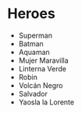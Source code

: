 # Heroes

-   Superman
-   Batman
-   Aquaman
-   Mujer Maravilla
-   Linterna Verde
-   Robin
-   Volcán Negro
-   Salvador
-   Yaosla la Lorente
